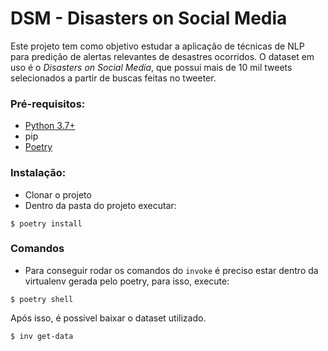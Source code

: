 # DSM - Disasters on Social Media

Este projeto tem como objetivo estudar a aplicação de técnicas de NLP para predição de alertas relevantes de desastres ocorridos. O dataset em uso é o _Disasters on Social Media_, que possui mais de 10 mil tweets selecionados a partir de buscas feitas no tweeter.

### Pré-requisitos:

- [Python 3.7+](https://www.python.org/downloads/)
- pip
- [Poetry](https://python-poetry.org/)

### Instalação:

- Clonar o projeto
- Dentro da pasta do projeto executar:

```
$ poetry install
```

### Comandos

- Para conseguir rodar os comandos do `invoke` é preciso estar dentro da virtualenv gerada pelo poetry, para isso, execute:

```
$ poetry shell
```

Após isso, é possivel baixar o dataset utilizado.

```
$ inv get-data
```